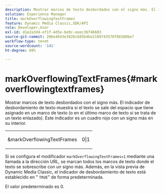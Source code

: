 ```yaml
---
description: Mostrar marcos de texto desbordados con el signo más. El indicador de desbordamiento de texto muestra si el texto se sale del espacio que tiene asignado en un marco de texto (o en el último marco de texto si se trata de un texto enlazado). Este indicador es un cuadro rojo con un signo más en su interior.
solution: Experience Manager
title: markOverflowingTextFrames
feature: Dynamic Media Classic,SDK/API
role: Developer,User
exl-id: d1e2a3d4-ef1f-4d5e-be9c-eeec36f46603
source-git-commit: 206e4643e3926cb85b4be2189743578f88180be7
workflow-type: tm+mt
source-wordcount: '141'
ht-degree: 60%

---
```


# markOverflowingTextFrames{#markoverflowingtextframes}

Mostrar marcos de texto desbordados con el signo más. El indicador de desbordamiento de texto muestra si el texto se sale del espacio que tiene asignado en un marco de texto (o en el último marco de texto si se trata de un texto enlazado). Este indicador es un cuadro rojo con un signo más en su interior.

<table id="simpletable_F17FD29EB52043BF9000923ED5195A26"> 
 <tr class="strow"> 
  <td class="stentry"> <p><span class="codeph"> &amp;markOverflowingTextFrames</span> </p> </td> 
  <td class="stentry"> <p>0|1 </p></td> 
 </tr> 
</table>

Si se configura el modificador `markOverflowingTextFrames=1` mediante una llamada a la dirección URL, se marcan todos los marcos de texto donde el texto se sobrescribe con un signo más. Además, en la vista previa de Dynamic Media Classic, el indicador de desbordamiento de texto está establecido en &quot; `TRUE`&quot; de forma predeterminada.

El valor predeterminado es 0.
